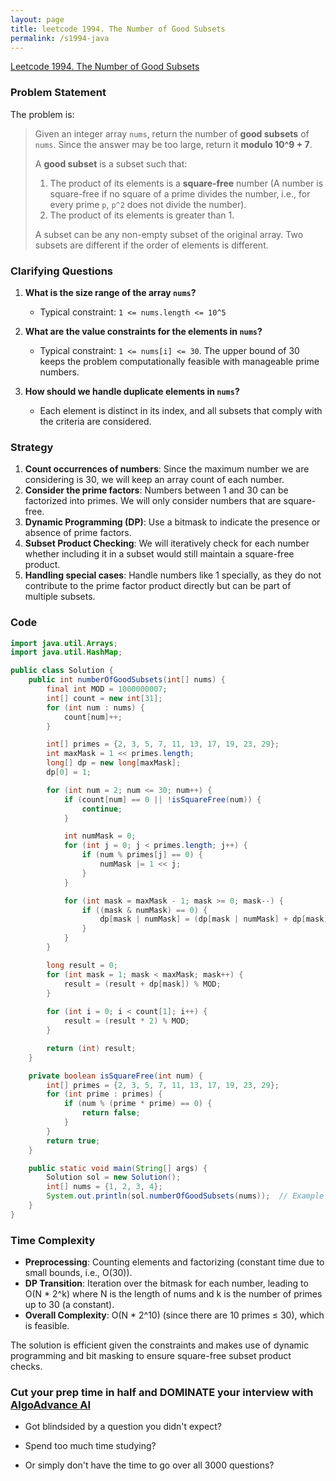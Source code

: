 ```yaml
---
layout: page
title: leetcode 1994. The Number of Good Subsets
permalink: /s1994-java
---
```

[Leetcode 1994. The Number of Good Subsets](https://algoadvance.github.io/algoadvance/l1994)
### Problem Statement

The problem is:

> Given an integer array `nums`, return the number of **good subsets** of `nums`. Since the answer may be too large, return it **modulo 10^9 + 7**.
>
> A **good subset** is a subset such that:
> 1. The product of its elements is a **square-free** number (A number is square-free if no square of a prime divides the number, i.e., for every prime `p`, `p^2` does not divide the number).
> 2. The product of its elements is greater than 1.
>
> A subset can be any non-empty subset of the original array. Two subsets are different if the order of elements is different.

### Clarifying Questions

1. **What is the size range of the array `nums`?**
   - Typical constraint: `1 <= nums.length <= 10^5`

2. **What are the value constraints for the elements in `nums`?**
   - Typical constraint: `1 <= nums[i] <= 30`. The upper bound of 30 keeps the problem computationally feasible with manageable prime numbers.

3. **How should we handle duplicate elements in `nums`?**
   - Each element is distinct in its index, and all subsets that comply with the criteria are considered.

### Strategy

1. **Count occurrences of numbers**: Since the maximum number we are considering is 30, we will keep an array count of each number.
2. **Consider the prime factors**: Numbers between 1 and 30 can be factorized into primes. We will only consider numbers that are square-free.
3. **Dynamic Programming (DP)**: Use a bitmask to indicate the presence or absence of prime factors.
4. **Subset Product Checking**: We will iteratively check for each number whether including it in a subset would still maintain a square-free product.
5. **Handling special cases**: Handle numbers like 1 specially, as they do not contribute to the prime factor product directly but can be part of multiple subsets.

### Code

```java
import java.util.Arrays;
import java.util.HashMap;

public class Solution {
    public int numberOfGoodSubsets(int[] nums) {
        final int MOD = 1000000007;
        int[] count = new int[31];
        for (int num : nums) {
            count[num]++;
        }

        int[] primes = {2, 3, 5, 7, 11, 13, 17, 19, 23, 29};
        int maxMask = 1 << primes.length;
        long[] dp = new long[maxMask];
        dp[0] = 1;

        for (int num = 2; num <= 30; num++) {
            if (count[num] == 0 || !isSquareFree(num)) {
                continue;
            }

            int numMask = 0;
            for (int j = 0; j < primes.length; j++) {
                if (num % primes[j] == 0) {
                    numMask |= 1 << j;
                }
            }

            for (int mask = maxMask - 1; mask >= 0; mask--) {
                if ((mask & numMask) == 0) {
                    dp[mask | numMask] = (dp[mask | numMask] + dp[mask] * count[num]) % MOD;
                }
            }
        }

        long result = 0;
        for (int mask = 1; mask < maxMask; mask++) {
            result = (result + dp[mask]) % MOD;
        }
        
        for (int i = 0; i < count[1]; i++) {
            result = (result * 2) % MOD;
        }

        return (int) result;
    }

    private boolean isSquareFree(int num) {
        int[] primes = {2, 3, 5, 7, 11, 13, 17, 19, 23, 29};
        for (int prime : primes) {
            if (num % (prime * prime) == 0) {
                return false;
            }
        }
        return true;
    }

    public static void main(String[] args) {
        Solution sol = new Solution();
        int[] nums = {1, 2, 3, 4};
        System.out.println(sol.numberOfGoodSubsets(nums));  // Example call to test the function
    }
}
```

### Time Complexity

- **Preprocessing**: Counting elements and factorizing (constant time due to small bounds, i.e., O(30)).
- **DP Transition**: Iteration over the bitmask for each number, leading to O(N * 2^k) where N is the length of nums and k is the number of primes up to 30 (a constant).
- **Overall Complexity**: O(N * 2^10) (since there are 10 primes ≤ 30), which is feasible.

The solution is efficient given the constraints and makes use of dynamic programming and bit masking to ensure square-free subset product checks.


### Cut your prep time in half and DOMINATE your interview with [AlgoAdvance AI](https://algoAdvance.com)

- Got blindsided by a question you didn't expect?

- Spend too much time studying?

- Or simply don't have the time to go over all 3000 questions?

